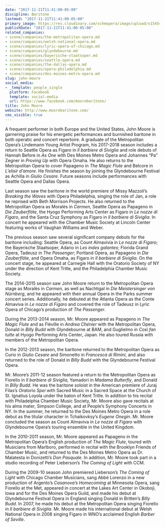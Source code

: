 ```yaml
---
date: "2017-11-21T11:41:00-05:00"
discipline: Baritone
lastmod: "2017-11-21T11:41:00-05:00"
primary_image: https://res.cloudinary.com/schmopera/image/upload/v1545409169/media/webhook-uploads/1511281947049/Moore-hi-res-NEW.jpg.jpg
publishDate: "2017-11-21T11:41:00-05:00"
related_companies:
- scene/companies/the-metropolitan-opera.md
- scene/companies/welsh-national-opera.md
- scene/companies/lyric-opera-of-chicago.md
- scene/companies/glyndebourne.md
- scene/companies/bayerische-staatsoper.md
- scene/companies/seattle-opera.md
- scene/companies/the-dallas-opera.md
- scene/companies/opera-philadelphia.md
- scene/companies/des-moines-metro-opera.md
slug: john-moore
social_media:
- _template: people_single
  platform: Facebook
  template: social-media
  url: https://www.facebook.com/moorebaritone/
title: John Moore
website: http://www.moorebaritone.com/
cms_visible: true
---
```


A frequent performer in both Europe and the United States, John Moore is garnering praise for his energetic performances and burnished baritone in both operatic and concert repertoire. A graduate of the Metropolitan Opera’s Lindemann Young Artist Program, his 2017-2018 season includes a return to Seattle Opera as Figaro in *Il barbiere di Siviglia* and role debuts of Hannah Before in *As One* with Des Moines Metro Opera and Johannes “Pa” Zegner in *Proving Up* with Opera Omaha. He also returns to the Metropolitan Opera to cover Papageno in *The Magic Flute* and Belcore in *L’elisir d’amore*. He finishes the season by joining the Glyndebourne Festival as Achilla in *Giulio Cesare*. Future seasons include performances with Seattle Opera and Dallas Opera.

Last season saw the baritone in the world premiere of Missy Mazzoli’s *Breaking the Waves* with Opera Philadelphia, singing the role of Jan, a role he reprised with Beth Morrison Projects. He also returned to the Metropolitan Opera as Moralès in *Carmen*, Seattle Opera as Papageno in *Die Zauberflöte*, the Hyogo Performing Arts Center as Figaro in *Le nozze di Figaro*, and the Santa Cruz Symphony as Figaro in *Il barbiere di Siviglia*. In concert he appeared with the Chamber Music Society at Lincoln Center featuring works of Vaughan Williams and Weber.

The previous season saw several significant company debuts for the baritone including: Seattle Opera, as Count Almavivia in *Le nozze di Figaro*; the Bayerische Staatsoper, Adario in *Les indes galantes*; Florida Grand Opera, Tadeusz in *The Passenger*; Portland Opera, as Papageno in *Die Zauberflöte*, and Opera Omaha, as Figaro in *Il barbiere di Siviglia*. On the concert stage, he appeared at Carnegie Hall with the Oratorio Society of NY under the direction of Kent Tritle, and the Philadelphia Chamber Music Society.

The 2014-2015 season saw John Moore return to the Metropolitan Opera stage as Moralès in *Carmen*, as well as Nachtigal in *Die Meistersinger von Nürnberg*, and he appeared with their annual Opera in the Parks summer concert series. Additionally, he debuted at the Atlanta Opera as the Conte Almaviva in *Le nozze di Figaro* and covered the role of Tadeusz in Lyric Opera of Chicago’s production of *The Passenger*.

During the 2013-2014 season, Mr. Moore appeared as Papageno in *The Magic Flute* and as Fléville in *Andrea Chénier* with the Metropolitan Opera, Donald in *Billy Budd* with Glyndebourne at BAM, and Guglielmo in *Così fan tutte* at Hyogo Performing Arts Center, Japan. He also toured Russia with members of the Metropolitan Opera.

In the 2012-2013 season, the baritone returned to the Metropolitan Opera as Curio in *Giulio Cesare* and Simonetto in *Francesca di Rimini*, and also returned to the role of Donald in *Billy Budd* with the Glyndebourne Festival Opera.

Mr. Moore’s 2011-12 season featured a return to the Metropolitan Opera as Fiorello in *Il barbiere di Siviglia*, Yamadori in *Madama Butterfly*, and Donald in *Billy Budd*. He was the baritone soloist in the American premiere of Juraj Filas’s *Oratorio Spei* with Sacred Music in a Sacred Space at the Church of St. Ignatius Loyola under the baton of Kent Tritle. In addition to his recital with Philadelphia Chamber Music Society, Mr. Moore also gave recitals at his alma mater, Simpson College, and at People’s Symphony Concerts in NY. In the summer, he returned to the Des Moines Metro Opera in a role debut as the titular character in Tchaikovksy’s *Eugene Onegin*. Mr. Moore concluded the season as Count Almaviva in *Le nozze di Figaro* with Glyndebourne Opera’s touring ensemble in the United Kingdom.

In the 2010-2011 season, Mr. Moore appeared as Papageno in the Metropolitan Opera’s English production of *The Magic Flute*, toured with Musicians from Marlboro, performed in recital with the Brooklyn Friends of Chamber Music, and returned to the Des Moines Metro Opera as Dr. Malatesta in Donizetti’s *Don Pasquale*. In addition, Mr. Moore took part in a studio recording of Peter Lieberson’s *The Coming of Light* with CCM.

During the 2009-10 season John premiered Lieberson’s *The Coming of Light* with Chicago Chamber Musicians, sang Abbé Lorenzo in a new production of Argento’s *Casanova’s Homecoming* at Minnesota Opera, sang Fiorello at the Met, appeared in concert at the Lakes Art Center in Okoboji, Iowa and for the Des Moines Opera Guild, and made his debut at Glyndebourne Festival Opera in England singing Donald in Britten’s *Billy Budd*. In 2007, he made his debut at the Metropolitan Opera singing Fiorello in *Il barbiere di Siviglia*. Mr. Moore made his international debut at Welsh National Opera in 2008 singing Figaro in WNO’s acclaimed English *Barber of Seville*.
